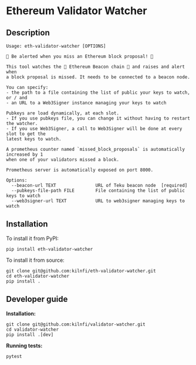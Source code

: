 Ethereum Validator Watcher
==========================

Description
-----------

```
Usage: eth-validator-watcher [OPTIONS]

🚨 Be alerted when you miss an Ethereum block proposal! 🚨

This tool watches the 🥓 Ethereum Beacon chain 🥓 and raises and alert when
a block proposal is missed. It needs to be connected to a beacon node.

You can specify:
- the path to a file containing the list of public your keys to watch, or / and
- an URL to a Web3Signer instance managing your keys to watch

Pubkeys are load dynamically, at each slot.
- If you use pubkeys file, you can change it without having to restart the watcher.
- If you use Web3Signer, a call to Web3Signer will be done at every slot to get the
latest keys to watch.

A prometheus counter named `missed_block_proposals` is automatically increased by 1
when one of your validators missed a block.

Prometheus server is automatically exposed on port 8000.

Options:
  --beacon-url TEXT               URL of Teku beacon node  [required]
  --pubkeys-file-path FILE        File containing the list of public keys to watch
  --web3signer-url TEXT           URL to web3signer managing keys to watch
```

Installation
------------

To install it from PyPI:

```
pip install eth-validator-watcher
```

To install it from source:
```
git clone git@github.com:kilnfi/eth-validator-watcher.git
cd eth-validator-watcher
pip install .
```


Developer guide
---------------

**Installation:**
```
git clone git@github.com:kilnfi/validator-watcher.git
cd validator-watcher
pip install .[dev]
```

**Running tests:**
```
pytest
```